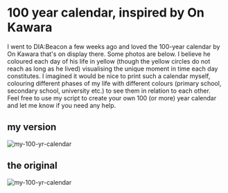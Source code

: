 # 100 year calendar, inspired by On Kawara

I went to DIA:Beacon a few weeks ago and loved the 100-year calendar by On Kawara that's on display there. Some photos are below. I believe he coloured each day of his life in yellow (though the yellow circles do not reach as long as he lived) visualising the unique moment in time each day constitutes. I imagined it would be nice to print such a calendar myself, colouring different phases of my life with different colours (primary school, secondary school, university etc.) to see them in relation to each other.<br>
Feel free to use my script to create your own 100 (or more) year calendar and let me know if you need any help.

## my version

![my-100-yr-calendar](https://raw.githubusercontent.com/leoneckert/100-year-calendar/master/1993-1093_jpg.jpg)

## the original

![my-100-yr-calendar](https://raw.githubusercontent.com/leoneckert/100-year-calendar/master/1993-1093_jpg.jpg)
